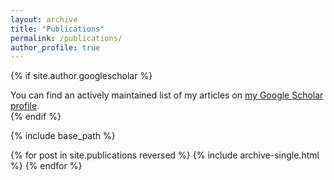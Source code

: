 ```yaml
---
layout: archive
title: "Publications"
permalink: /publications/
author_profile: true
---
```


{% if site.author.googlescholar %}
  <div class="wordwrap">You can find an actively maintained list of my articles on <a href="{{site.author.googlescholar}}">my Google Scholar profile</a>.</div>
{% endif %}

{% include base_path %}

{% for post in site.publications reversed %}
  {% include archive-single.html %}
{% endfor %}
